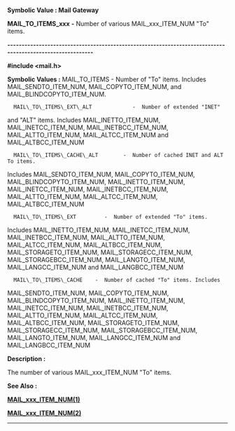 




<!--
 /\* Font Definitions \*/
 @font-face
 {font-family:"Tms Rmn";
 panose-1:2 2 6 3 4 5 5 2 3 4;}
@font-face
 {font-family:Helv;
 panose-1:2 11 6 4 2 2 2 3 2 4;}
@font-face
 {font-family:"Cambria Math";
 panose-1:2 4 5 3 5 4 6 3 2 4;}
 /\* Style Definitions \*/
 p.MsoNormal, li.MsoNormal, div.MsoNormal
 {margin-top:0cm;
 margin-right:0cm;
 margin-bottom:8.0pt;
 margin-left:0cm;
 line-height:107%;
 font-size:11.0pt;
 font-family:"Calibri",sans-serif;}
.MsoChpDefault
 {font-size:11.0pt;}
.MsoPapDefault
 {margin-bottom:8.0pt;
 line-height:107%;}
 /\* Page Definitions \*/
 @page WordSection1
 {size:612.0pt 792.0pt;
 margin:72.0pt 72.0pt 72.0pt 72.0pt;}
div.WordSection1
 {page:WordSection1;}
-->




 


**Symbolic Value : Mail Gateway**



**MAIL\_TO\_ITEMS\_xxx** **-** Number of
various  MAIL\_xxx\_ITEM\_NUM "To" items.


**----------------------------------------------------------------------------------------------------------**



**#include <mail.h>**


 **Symbolic Values :**      MAIL\_TO\_ITEMS     -  Number of "To" items.
Includes MAIL\_SENDTO\_ITEM\_NUM, MAIL\_COPYTO\_ITEM\_NUM, and MAIL\_BLINDCOPYTO\_ITEM\_NUM.  

  

      MAIL\_TO\_ITEMS\_EXT\_ALT             -  Number of extended "INET"
and "ALT" items. Includes MAIL\_INETTO\_ITEM\_NUM, MAIL\_INETCC\_ITEM\_NUM,
MAIL\_INETBCC\_ITEM\_NUM, MAIL\_ALTTO\_ITEM\_NUM, MAIL\_ALTCC\_ITEM\_NUM and
MAIL\_ALTBCC\_ITEM\_NUM  

  

      MAIL\_TO\_ITEMS\_CACHE\_ALT        -  Number of cached INET and ALT To items.
Includes MAIL\_SENDTO\_ITEM\_NUM, MAIL\_COPYTO\_ITEM\_NUM, MAIL\_BLINDCOPYTO\_ITEM\_NUM,
MAIL\_INETTO\_ITEM\_NUM, MAIL\_INETCC\_ITEM\_NUM, MAIL\_INETBCC\_ITEM\_NUM,
MAIL\_ALTTO\_ITEM\_NUM, MAIL\_ALTCC\_ITEM\_NUM, MAIL\_ALTBCC\_ITEM\_NUM  

  

      MAIL\_TO\_ITEMS\_EXT         -  Number of extended "To" items.
Includes MAIL\_INETTO\_ITEM\_NUM, MAIL\_INETCC\_ITEM\_NUM, MAIL\_INETBCC\_ITEM\_NUM,
MAIL\_ALTTO\_ITEM\_NUM, MAIL\_ALTCC\_ITEM\_NUM, MAIL\_ALTBCC\_ITEM\_NUM,
MAIL\_STORAGETO\_ITEM\_NUM, MAIL\_STORAGECC\_ITEM\_NUM, MAIL\_STORAGEBCC\_ITEM\_NUM,
MAIL\_LANGTO\_ITEM\_NUM, MAIL\_LANGCC\_ITEM\_NUM and MAIL\_LANGBCC\_ITEM\_NUM  

  

      MAIL\_TO\_ITEMS\_CACHE    -  Number of cached "To" items. Includes
MAIL\_SENDTO\_ITEM\_NUM, MAIL\_COPYTO\_ITEM\_NUM, MAIL\_BLINDCOPYTO\_ITEM\_NUM,
MAIL\_INETTO\_ITEM\_NUM, MAIL\_INETCC\_ITEM\_NUM, MAIL\_INETBCC\_ITEM\_NUM,
MAIL\_ALTTO\_ITEM\_NUM, MAIL\_ALTCC\_ITEM\_NUM, MAIL\_ALTBCC\_ITEM\_NUM,
MAIL\_STORAGETO\_ITEM\_NUM, MAIL\_STORAGECC\_ITEM\_NUM, MAIL\_STORAGEBCC\_ITEM\_NUM,
MAIL\_LANGTO\_ITEM\_NUM, MAIL\_LANGCC\_ITEM\_NUM and MAIL\_LANGBCC\_ITEM\_NUM  

  




**Description :**



The number
of various MAIL\_xxx\_ITEM\_NUM "To" items. 


 **See Also :**


**[MAIL\_xxx\_ITEM\_NUM(1)](notes:///8525872100478C66/61FD4E9848264AD28525620B006BA8BD/85255D56004D3F6385255CF1005E1A42)**


**[MAIL\_xxx\_ITEM\_NUM(2)](notes:///8525872100478C66/61FD4E9848264AD28525620B006BA8BD/9AB3CEDDDF02771B8525667A006D464F)**



----------------------------------------------------------------------------------------------------------


 





